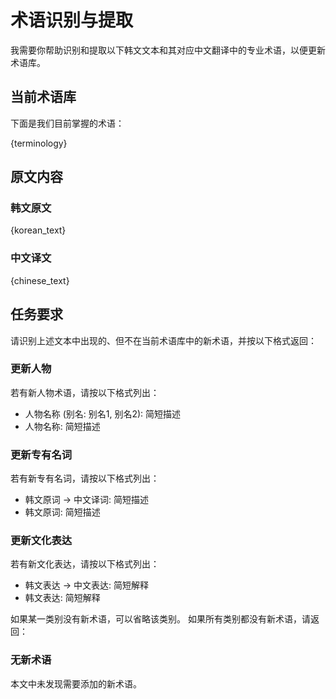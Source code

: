 # 术语识别与提取

我需要你帮助识别和提取以下韩文文本和其对应中文翻译中的专业术语，以便更新术语库。

## 当前术语库
下面是我们目前掌握的术语：

{terminology}

## 原文内容

### 韩文原文
{korean_text}

### 中文译文
{chinese_text}

## 任务要求
请识别上述文本中出现的、但不在当前术语库中的新术语，并按以下格式返回：

### 更新人物
若有新人物术语，请按以下格式列出：
- 人物名称 (别名: 别名1, 别名2): 简短描述
- 人物名称: 简短描述

### 更新专有名词
若有新专有名词，请按以下格式列出：
- 韩文原词 → 中文译词: 简短描述
- 韩文原词: 简短描述

### 更新文化表达
若有新文化表达，请按以下格式列出：
- 韩文表达 → 中文表达: 简短解释
- 韩文表达: 简短解释

如果某一类别没有新术语，可以省略该类别。
如果所有类别都没有新术语，请返回：

### 无新术语
本文中未发现需要添加的新术语。 